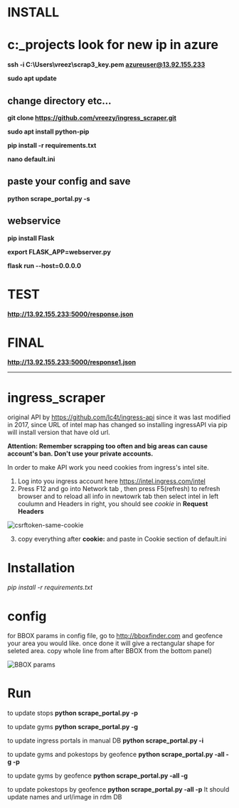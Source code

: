
# INSTALL
# c:\_projects look for new ip in azure
**ssh -i C:\Users\vreez\scrap3_key.pem azureuser@13.92.155.233**

**sudo apt update**

## change directory etc...
**git clone https://github.com/vreezy/ingress_scraper.git**

**sudo apt install python-pip**

**pip install -r requirements.txt**

**nano default.ini**

## paste your config and save
**python scrape_portal.py -s**

## webservice
**pip install Flask**

**export FLASK_APP=webserver.py**

**flask run --host=0.0.0.0**

# TEST
**http://13.92.155.233:5000/response.json**

# FINAL
**http://13.92.155.233:5000/response1.json**


---
# ingress_scraper

original API by https://github.com/lc4t/ingress-api
since it was last modified in 2017, since URL of intel map has changed so installing ingressAPI via pip will install version that have old url. 


**Attention: Remember scrapping too often and big areas can cause account's ban. Don't use your private accounts.**

In order to make API work you need cookies from ingress's intel site. 
1. Log into you ingress account here https://intel.ingress.com/intel
2. Press F12 and go into Network tab , then press F5(refresh) to refresh browser and to reload all info in newtowrk tab then select intel in left coulumn and Headers in right, you should see *cookie* in **Request Headers**


![csrftoken-same-cookie](https://i.imgur.com/hyJ0ftT.jpg)




3. copy everything after **cookie:** and paste in Cookie section of default.ini


# Installation 
*pip install -r requirements.txt*

# config
for BBOX params in config file, go to http://bboxfinder.com and geofence your area you would like. once done it will give a rectangular shape for seleted area. copy whole line from after BBOX from the bottom panel)


![BBOX params](https://i.imgur.com/QKROPSU.jpg)

# Run
to update stops
**python scrape_portal.py -p**

to update gyms
**python scrape_portal.py -g**

to update ingress portals in manual DB
**python scrape_portal.py -i**

to update gyms and pokestops by geofence
**python scrape_portal.py -all -g -p**

to update gyms by geofence
**python scrape_portal.py -all -g**

to update pokestops by geofence
**python scrape_portal.py -all -p**
It should update names and url/image in rdm DB
